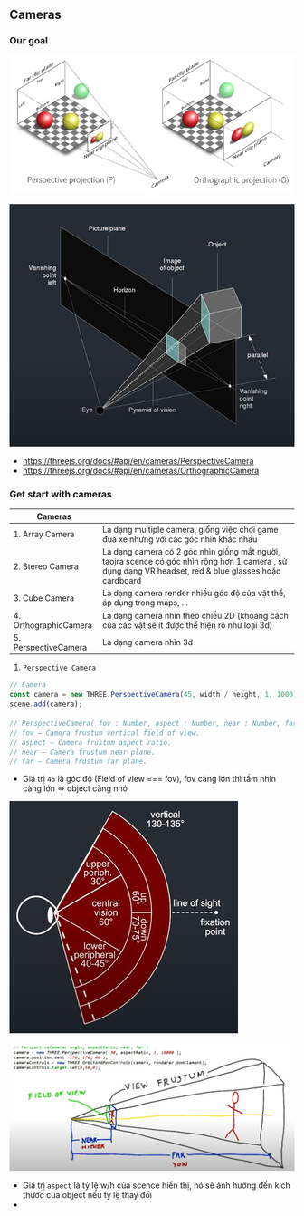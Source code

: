 ## Cameras

### Our goal

<img src="thumb-img/threejs-1-2.jpg" alt="" width="auto" height="auto"><br/>

<img src="thumb-img/threejs-1-4.jpg" alt="" width="auto" height="auto"><br/>

- https://threejs.org/docs/#api/en/cameras/PerspectiveCamera <br>
- https://threejs.org/docs/#api/en/cameras/OrthographicCamera <br>

### Get start with cameras

| Cameras               |                                                                                                                                                        |
| --------------------- | :----------------------------------------------------------------------------------------------------------------------------------------------------- |
| 1. Array Camera       | Là dạng multiple camera, giống việc chơi game đua xe nhưng với các góc nhìn khác nhau                                                                  |
| 2. Stereo Camera      | Là dạng camera có 2 góc nhìn giống mắt người, taojra scence có góc nhìn rộng hơn 1 camera , sử dụng dạng VR headset, red & blue glasses hoặc cardboard |
| 3. Cube Camera        | Là dạng camera render nhiều góc độ của vật thể, áp dụng trong maps, ...                                                                                |
| 4. OrthographicCamera | Là dạng camera nhìn theo chiều 2D (khoảng cách của các vật sẽ ít được thể hiện rõ như loại 3d)                                                         |
| 5. PerspectiveCamera  | Là dạng camera nhìn 3d                                                                                                                                 |

1. `Perspective Camera`

```javascript
// Camera
const camera = new THREE.PerspectiveCamera(45, width / height, 1, 1000);
scene.add(camera);

// PerspectiveCamera( fov : Number, aspect : Number, near : Number, far : Number )
// fov — Camera frustum vertical field of view.
// aspect — Camera frustum aspect ratio.
// near — Camera frustum near plane.
// far — Camera frustum far plane.
```

- Giá trị `45` là góc độ (Field of view === fov), fov càng lớn thì tầm nhìn càng lớn => object càng nhỏ <br>

<img src="thumb-img/threejs-5-2.jpg" alt="" width="auto" height="auto"> <br>

<img src="thumb-img/threejs-5-1.jpg" alt="" width="auto" height="auto"> <br>

- Giá trị `aspect` là tỷ lệ w/h của scence hiển thị, nó sẽ ảnh hưởng đến kích thước của object nếu tỷ lệ thay đổi <br>
- 
